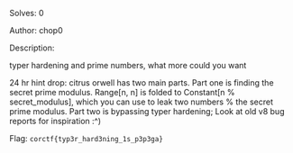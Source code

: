Solves: 0

Author: chop0

Description:

typer hardening and prime numbers, what more could you want

24 hr hint drop: citrus orwell has two main parts.
Part one is finding the secret prime modulus.  Range[n, n] is folded to Constant[n % secret_modulus], which you can use to leak two numbers % the secret prime modulus.
Part two is bypassing typer hardening;  Look at old v8 bug reports for inspiration :^)

Flag: `corctf{typ3r_hard3ning_1s_p3p3ga}`
